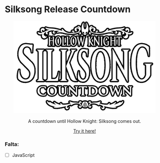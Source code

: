 # Silksong Release Countdown

<p align="center"><img width="450" src="./assets/images/logo_readme.png"></p>
<p align="center">A countdown until Hollow Knight: Silksong comes out.</p>
<p align="center"><a href="https://luizfranzon.github.io/silksong-release-countdown/">Try it here!</a>

### Falta:
- [ ] JavaScript
